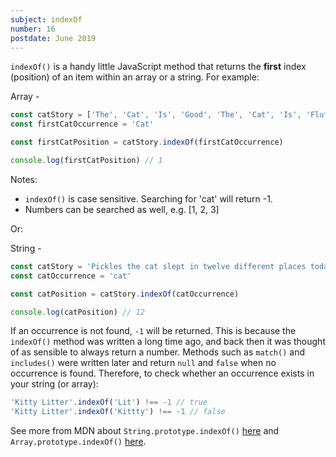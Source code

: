 ```yaml
---
subject: indexOf
number: 16
postdate: June 2019
---
```


`indexOf()` is a handy little JavaScript method that returns the **first** index (position) of an item within an array or a string. For example:

Array -

```js
const catStory = ['The', 'Cat', 'Is', 'Good', 'The', 'Cat', 'Is', 'Fluffy']
const firstCatOccurrence = 'Cat'

const firstCatPosition = catStory.indexOf(firstCatOccurrence)

console.log(firstCatPosition) // 1
```

Notes:

- `indexOf()` is case sensitive. Searching for 'cat' will return -1.
- Numbers can be searched as well, e.g. [1, 2, 3]

Or:

String -

```js
const catStory = 'Pickles the cat slept in twelve different places today'
const catOccurrence = 'cat'

const catPosition = catStory.indexOf(catOccurrence)

console.log(catPosition) // 12
```

If an occurrence is not found, `-1` will be returned. This is because the `indexOf()` method was written a long time ago, and back then it was thought of as sensible to always return a number. Methods such as `match()` and `includes()` were written later and return `null` and `false` when no occurrence is found. Therefore, to check whether an occurrence exists in your string (or array):

```js
'Kitty Litter'.indexOf('Lit') !== -1 // true
'Kitty Litter'.indexOf('Kittty') !== -1 // false
```

See more from MDN about `String.prototype.indexOf()`
[here](https://developer.mozilla.org/en-US/docs/Web/JavaScript/Reference/Global_Objects/String/indexOf) and `Array.prototype.indexOf()`
[here](https://developer.mozilla.org/en-US/docs/Web/JavaScript/Reference/Global_Objects/Array/indexOf).
